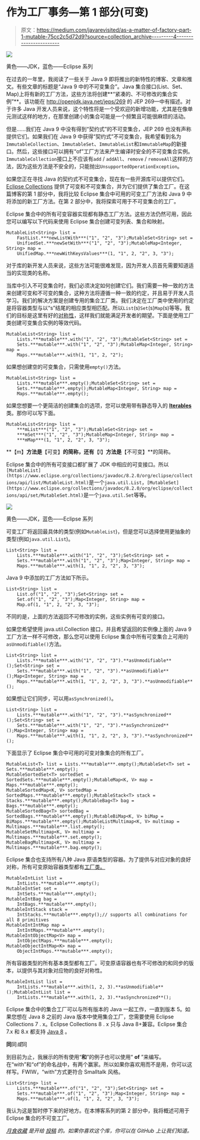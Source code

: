 # 作为工厂事务—第 1 部分(可变)

> 原文：<https://medium.com/javarevisited/as-a-matter-of-factory-part-1-mutable-75cc2c5d72d9?source=collection_archive---------4----------------------->

![](img/7acdf2b1a87963e6e2e854ea00864d58.png)

黄色——JDK，蓝色——Eclipse 系列

在过去的一年里，我阅读了一些关于 Java 9 即将推出的新特性的博客、文章和推文。有些文章的标题是“Java 9 中的不可变集合”。Java 集合接口(List、Set、Map)上将有新的工厂方法，这些方法将创建**“紧凑的、不可修改的集合实例”**。该功能在 http://openjdk.java.net/jeps/269 的 JEP 269—中有描述。对于许多 Java 开发人员来说，这个特性将是一个受欢迎的新增功能，尤其是在像单元测试这样的地方，在那里创建小的集合可能是一个频繁且可能很麻烦的活动。

但是……我们在 Java 9 中没有得到“契约式”的不可变集合，JEP 269 也没有声称提供它们。如果我们在 Java 9 中获得“契约式”不可变集合，我希望看到名为`ImmutableCollection`、`ImmutableSet`、`ImmutableList`和`ImmutableMap`的新接口。然后，这些接口可以拥有“of”工厂方法来产生编译时安全的不可变集合实例。`ImmutableCollection`接口上不应该有`add` / `addAll`、`remove` / `removeAll`这样的方法，因为这些方法是不安全的，只能抛出`UnsupportedOperationException`。

如果您正在寻找 Java 的契约式不可变集合，现在有一些开源库可以提供它们。 [Eclipse Collections](https://www.eclipse.org/collections/) 提供了可变和不可变集合，并为它们提供了集合工厂。在这篇博客的第 1 部分中，我将比较 Eclipse 集合中可用的可变工厂方法和 Java 9 中将添加的新工厂方法。在第 2 部分中，我将探索可用于不可变集合的工厂。

Eclipse 集合中的所有可变容器实现都有静态工厂方法。这些方法仍然可用，因此您可以编写以下代码来使用 Eclipse 集合创建可变列表、集合和映射。

```
MutableList<String> list = 
    FastList.***newListWith***("1", "2", "3");MutableSet<String> set = 
    UnifiedSet.***newSetWith***("1", "2", "3");MutableMap<Integer, String> map = 
    UnifiedMap.***newWithKeysValues***(1, "1", 2, "2", 3, "3");
```

对于库的新开发人员来说，这些方法可能很难发现，因为开发人员首先需要知道适当的实现类的名称。

当库中引入不可变集合时，我们必须决定如何创建它们。我们需要一种一致的方法来创建可变和不可变的集合，这种方法将遵循一种一致的约定，并且易于开发人员学习。我们的解决方案是创建专用的集合工厂类。我们决定在工厂类中使用的约定是将容器类型与以“s”结尾的相应类型相匹配。所以`List`(s)`Set`(s)`Map`(s)等等。我们的目标是这里有好的[对称性](/@donraab/symmetric-sympathy-2c59d4541d60)，这样我们就能满足开发者的期望。下面是使用工厂类创建可变集合实例的等效代码。

```
MutableList<String> list = 
    Lists.***mutable***.with("1", "2", "3");MutableSet<String> set = 
    Sets.***mutable***.with("1", "2", "3");MutableMap<Integer, String> map = 
    Maps.***mutable***.with(1, "1", 2, "2");
```

如果想创建空的可变集合，只需使用`empty()`方法。

```
MutableList<String> list = 
    Lists.***mutable***.empty();MutableSet<String> set = 
    Sets.***mutable***.empty();MutableMap<Integer, String> map = 
    Maps.***mutable***.empty();
```

如果您想要一个更简洁的创建集合的选项，您可以使用带有静态导入的 [**Iterables**](https://www.eclipse.org/collections/javadoc/8.2.0/org/eclipse/collections/impl/factory/Iterables.html) 类。那你可以写下面。

```
MutableList<String> list = 
    ***mList***("1", "2", "3");MutableSet<String> set = 
    ***mSet***("1", "2", "3");MutableMap<Integer, String> map = 
    ***mMap***(1, "1", 2, "2", 3, "3");
```

**【m】**方法是**【可变】**的简称，还有**【I】**方法是**【不可变】**的简称。

Eclipse 集合中的所有可变接口都扩展了 JDK 中相应的可变接口。所以`[MutableList](https://www.eclipse.org/collections/javadoc/8.2.0/org/eclipse/collections/api/list/MutableList.html)`是一个`java.util.List`，`[MutableSet](https://www.eclipse.org/collections/javadoc/8.2.0/org/eclipse/collections/api/set/MutableSet.html)`是一个`java.util.Set`等等。

![](img/7acdf2b1a87963e6e2e854ea00864d58.png)

黄色——JDK，蓝色——Eclipse 系列

可变工厂将返回最具体的类型(例如`MutableList`)，但是您可以选择使用更抽象的类型(例如`java.util.List`)。

```
List<String> list = 
    Lists.***mutable***.with("1", "2", "3");Set<String> set = 
    Sets.***mutable***.with("1", "2", "3");Map<Integer, String> map = 
    Maps.***mutable***.with(1, "1", 2, "2", 3, "3");
```

Java 9 中添加的工厂方法如下所示。

```
List<String> list = 
    List.of("1", "2", "3");Set<String> set = 
    Set.of("1", "2", "3");Map<Integer, String> map = 
    Map.of(1, "1", 2, "2", 3, "3");
```

不同的是，上面的方法返回不可修改的实例，这些实例有可变的接口。

如果您希望使用 java.util.Collection 接口，并且希望返回的实例像上面的 Java 9 工厂方法一样不可修改，那么您可以使用 Eclipse 集合中所有可变集合上可用的`asUnmodifiable()`方法。

```
List<String> list = 
    Lists.***mutable***.with("1", "2", "3").**asUnmodifiable**();Set<String> set = 
    Sets.***mutable***.with("1", "2", "3").**asUnmodifiable**();Map<Integer, String> map = 
    Maps.***mutable***.with(1, "1", 2, "2", 3, "3").**asUnmodifiable**();
```

如果想让它们同步，可以用`asSynchronized()`。

```
List<String> list = 
    Lists.***mutable***.with("1", "2", "3").**asSynchronized**();Set<String> set = 
    Sets.***mutable***.with("1", "2", "3").**asSynchronized**();Map<Integer, String> map = 
    Maps.***mutable***.with(1, "1", 2, "2", 3, "3").**asSynchronized**();
```

下面显示了 Eclipse 集合中可用的可变对象集合的所有工厂。

```
MutableList<T> list = Lists.***mutable***.empty();MutableSet<T> set = Sets.***mutable***.empty();
MutableSortedSet<T> sortedSet = SortedSets.***mutable***.empty();MutableMap<K, V> map = Maps.***mutable***.empty();
MutableSortedMap<K, V> sortedMap = SortedMaps.***mutable***.empty();MutableStack<T> stack = Stacks.***mutable***.empty();MutableBag<T> bag = Bags.***mutable***.empty();
MutableSortedBag<T> sortedBag = SortedBags.***mutable***.empty();MutableBiMap<K, V> biMap = BiMaps.***mutable***.empty();MutableListMultimap<K, V> multimap = Multimaps.***mutable***.list.empty();
MutableSetMultimap<K, V> multimap = Multimaps.***mutable***.set.empty();
MutableBagMultimap<K, V> multimap = Multimaps.***mutable***.bag.empty();
```

Eclipse 集合也支持所有八种 Java 原语类型的容器。为了提供与对应对象的良好对称，所有可变原始容器类型都有[工厂类。](https://github.com/eclipse/eclipse-collections/blob/master/docs/guide.md#-creating-primitive-collections)

```
MutableIntList list = 
    IntLists.***mutable***.empty();
MutableIntSet set = 
    IntSets.***mutable***.empty();
MutableIntBag bag = 
    IntBags.***mutable***.empty();
MutableIntStack stack = 
    IntStacks.***mutable***.empty();// supports all combinations for all 8 primitives
MutableIntIntMap map = 
    IntIntMaps.***mutable***.empty();  
MutableIntObjectMap<V> map = 
    IntObjectMaps.***mutable***.empty();
MutableObjectIntMap<K> map = 
    ObjectIntMaps.***mutable***.empty();
```

所有容器类型的所有基本类型都有工厂。可变原语容器也有不可修改的和同步的版本，以提供与其对象对应物的良好对称性。

```
MutableIntList list = 
    IntLists.***mutable***.with(1, 2, 3).**asUnmodifiable**();MutableIntList list = 
    IntLists.***mutable***.with(1, 2, 3).**asSynchronized**();
```

Eclipse 集合中的集合工厂可以与所有版本的 Java 一起工作，一直到版本 5。如果您想在 Java 8 之前的 Java 版本中使用集合工厂，您需要使用 Eclipse Collections 7 . x。Eclipse Collections 8 . x 只与 Java 8+兼容。Eclipse 集合 7.x 和 8.x 都支持 [Java 8](/javarevisited/top-5-java-online-courses-for-beginners-best-of-lot-1e1e240a758) 。

**同**同*或*同

到目前为止，我展示的所有使用“**和**”的例子也可以使用“ **of** ”来编写。在“with”和“of”的命名战中，有两个赢家。所以如果你喜欢用而不是用，你可以这样写。FWIW，“with”方式更符合 Smalltalk 风格。

```
List<String> list = 
    Lists.***mutable***.of("1", "2", "3");Set<String> set = 
    Sets.***mutable***.of("1", "2", "3");Map<Integer, String> map = 
    Maps.***mutable***.of(1, "1", 2, "2", 3, "3");
```

我认为这是暂时停下来的好地方。在本博客系列的第 2 部分中，我将概述可用于 Eclipse 集合的不可变工厂。

[*月食收藏*](https://github.com/eclipse/eclipse-collections) *是开给* [*投稿*](https://github.com/eclipse/eclipse-collections/blob/master/CONTRIBUTING.md) *的。如果你喜欢这个库，你可以在 GitHub 上让我们知道。*